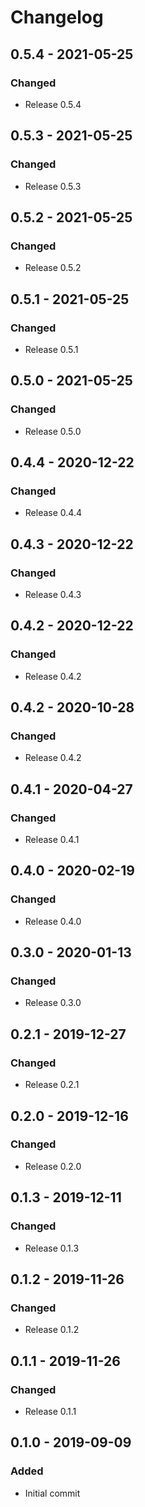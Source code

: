 # Changelog

## 0.5.4 - 2021-05-25
### Changed
- Release 0.5.4

## 0.5.3 - 2021-05-25
### Changed
- Release 0.5.3

## 0.5.2 - 2021-05-25
### Changed
- Release 0.5.2

## 0.5.1 - 2021-05-25
### Changed
- Release 0.5.1

## 0.5.0 - 2021-05-25
### Changed
- Release 0.5.0

## 0.4.4 - 2020-12-22
### Changed
- Release 0.4.4

## 0.4.3 - 2020-12-22
### Changed
- Release 0.4.3

## 0.4.2 - 2020-12-22
### Changed
- Release 0.4.2

## 0.4.2 - 2020-10-28
### Changed
- Release 0.4.2

## 0.4.1 - 2020-04-27
### Changed
- Release 0.4.1

## 0.4.0 - 2020-02-19
### Changed
- Release 0.4.0

## 0.3.0 - 2020-01-13
### Changed
- Release 0.3.0

## 0.2.1 - 2019-12-27
### Changed
- Release 0.2.1

## 0.2.0 - 2019-12-16
### Changed
- Release 0.2.0

## 0.1.3 - 2019-12-11
### Changed
- Release 0.1.3

## 0.1.2 - 2019-11-26
### Changed
- Release 0.1.2

## 0.1.1 - 2019-11-26
### Changed
- Release 0.1.1

## 0.1.0 - 2019-09-09
### Added
- Initial commit